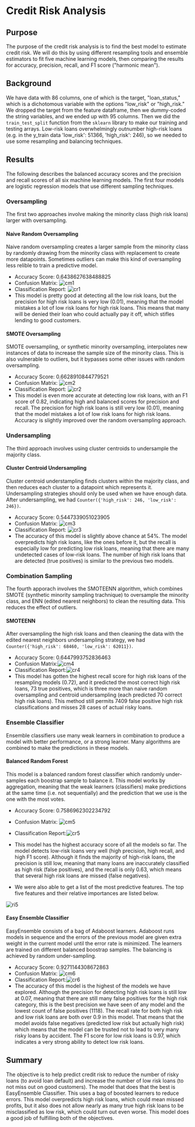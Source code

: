 # Credit Risk Analysis

## Purpose
The purpose of the credit risk analysis is to find the best model to estimate credit risk. We will do this by using different resampling tools and ensemble estimators to fit five machine learning models, then comparing the results for accuracy, precision, recall, and F1 score ("harmonic mean"). 

## Background 
We have data with 86 columns, one of which is the target, "loan_status," which is a dichotomous variable with the options "low_risk" or "high_risk." We dropped the target from the feature dataframe, then we dummy-coded the string variables, and we ended up with 95 columns. Then we did the `train_test_split` function from the `sklearn` library to make our training and testing arrays. Low-risk loans overwhelmingly outnumber high-risk loans (e.g. in the y_train data 'low_risk': 51366, 'high_risk': 246), so we needed to use some resampling and balancing techniques. 

## Results
The following describes the balanced accuracy scores and the precision and recall scores of all six machine learning models. The first four models are logistic regression models that use different sampling techniques. 

### Oversampling
The first two approaches involve making the minority class (high risk loans) larger with oversampling. 

#### Naive Random Oversampling
Naive random oversampling creates a larger sample from the minority class by randomly drawing from the minority class with replacement to create more datapoints. Sometimes outliers can make this kind of oversampling less relible to train a predictive model. 
* Accuracy Score: 0.6438627638488825
* Confusion Matrix: ![cm1](https://github.com/saramcel/Credit_Risk_Analysis/blob/f078092a8963de1f24822ee0c783292baf59612c/Resources/cm1.png)
* Classification Report: ![cr1](https://github.com/saramcel/Credit_Risk_Analysis/blob/f078092a8963de1f24822ee0c783292baf59612c/Resources/cr1.png)
* This model is pretty good at detecting all the low risk loans, but the precision for high risk loans is very low (0.01), meaning that the model mistakes a lot of low risk loans for high risk loans. This means that many will be denied their loan who could actually pay it off, which stifles lending to good customers. 

#### SMOTE Oversampling
SMOTE oversampling, or synthetic minority oversampling, interpolates new instances of data to increase the sample size of the minority class. This is also vulnerable to outliers, but it bypasses some other issues with random oversampling. 
* Accuracy Score: 0.6628910844779521
* Confusion Matrix: ![cm2](https://github.com/saramcel/Credit_Risk_Analysis/blob/f078092a8963de1f24822ee0c783292baf59612c/Resources/cm2.png)
* Classification Report: ![cr2](https://github.com/saramcel/Credit_Risk_Analysis/blob/f078092a8963de1f24822ee0c783292baf59612c/Resources/cr2.png)
* This model is even more accurate at detecting low risk loans, with an F1 score of 0.82, indicating high and balanced scores for precision and recall. The precision for high risk loans is still very low (0.01), meaning that the model mistakes a lot of low risk loans for high risk loans. Accuracy is slightly improved over the random oversampling approach.

### Undersampling
The third approach involves using cluster centroids to undersample the majority class. 

#### Cluster Centroid Undersampling
Cluster centroid understampling finds clusters within the majority class, and then reduces each cluster to a datapoint which represents it. Undersampling strategies should only be used when we have enough data. After undersampling, we had `Counter({'high_risk': 246, 'low_risk': 246})`. 
* Accuracy Score: 0.5447339051023905
* Confusion Matrix: ![cm3](https://github.com/saramcel/Credit_Risk_Analysis/blob/f078092a8963de1f24822ee0c783292baf59612c/Resources/cm3.png)
* Classification Report: ![cr3](https://github.com/saramcel/Credit_Risk_Analysis/blob/f078092a8963de1f24822ee0c783292baf59612c/Resources/cr3.png)
* The accuracy of this model is slightly above chance at 54%. The model overpredicts high risk loans, like the ones before it, but the recall is especially low for predicting low risk loans, meaning that there are many undetected cases of low-risk loans. The number of high risk loans that are detected (true positives) is similar to the previous two models.  

### Combination Sampling
The fourth apporach involves the SMOTEENN algorithm, which combines SMOTE (synthetic minority sampling trachnique) to oversample the minority class, and ENN (edited nearest neighbors) to clean the resulting data. This reduces the effect of outliers. 

#### SMOTEENN
After oversampling the high risk loans and then cleaning the data with the edited nearest neighbors undersampling strategy, we had `Counter({'high_risk': 68460, 'low_risk': 62011})`. 
* Accuracy Score: 0.6447993752836463
* Confusion Matrix:![cm4](https://github.com/saramcel/Credit_Risk_Analysis/blob/f078092a8963de1f24822ee0c783292baf59612c/Resources/cm4.png)
* Classification Report:![cr4](https://github.com/saramcel/Credit_Risk_Analysis/blob/f078092a8963de1f24822ee0c783292baf59612c/Resources/cr4.png)
* This model has gotten the highest recall score for high risk loans of the resampling models (0.72), and it predicted the most correct high risk loans, 73 true positives, which is three more than naive random oversampling and centroid undersampling (each predicted 70 correct high risk loans). This method still permits 7409 false positive high risk classifications and misses 28 cases of actual risky loans. 

### Ensemble Classifier
Ensemble classifiers use many weak learners in combination to produce a model with better performance, or a strong learner. Many algorithms are combined to make the predictions in these models. 

#### Balanced Random Forest
This model is a balanced random forest classifier which randomly under-samples each boostrap sample to balance it. This model works by aggregation, meaning that the weak learners (classifiers) make predictions at the same time (i.e. not sequentially) and the prediction that we use is the one with the most votes.
* Accuracy Score: 0.7586962302234792
* Confusion Matrix: ![cm5](https://github.com/saramcel/Credit_Risk_Analysis/blob/f078092a8963de1f24822ee0c783292baf59612c/Resources/cm5.png)
* Classification Report:![cr5](https://github.com/saramcel/Credit_Risk_Analysis/blob/f078092a8963de1f24822ee0c783292baf59612c/Resources/cr5.png)
* This model has the highest accuracy score of all the models so far. The model detects low-risk loans very well (high precision, high recall, and high F1 score). Although it finds the majority of high-risk loans, the precision is still low, meaning that many loans are inaccurately classified as high risk (false positives), and the recall is only 0.63, which means that several high risk loans are missed (false negatives). 

* We were also able to get a list of the most predictive features. The top five features and their relative importances are listed below.

![ri5](https://github.com/saramcel/Credit_Risk_Analysis/blob/f078092a8963de1f24822ee0c783292baf59612c/Resources/ri5.png)

#### Easy Ensemble Classifier
EasyEnsemble consists of a bag of Adaboost learners. Adaboost runs models in sequence and the errors of the previous model are given extra weight in the current model until the error rate is minimized. The learners are trained on different balanced boostrap samples. The balancing is achieved by random under-sampling. 
* Accuracy Score: 0.9271144308672863
* Confusion Matrix: ![cm6](https://github.com/saramcel/Credit_Risk_Analysis/blob/f078092a8963de1f24822ee0c783292baf59612c/Resources/cm6.png)
* Classification Report:![cr6](https://github.com/saramcel/Credit_Risk_Analysis/blob/f078092a8963de1f24822ee0c783292baf59612c/Resources/cr6.png)
* The accuracy of this model is the highest of the models we have explored. Although the precision for detecting high risk loans is still low at 0.07, meaning that there are still many false positives for the high risk category, this is the best precision we have seen of any model and the lowest count of false positives (1118). The recall rate for both high risk and low risk loans are both over 0.9 in this model. That means that the model avoids false negatives (predicted low risk but actually high risk) which means that the model can be trusted not to lead to very many risky loans by accident. The F1 score for low risk loans is 0.97, which indicates a very strong ability to detect low risk loans.

## Summary
The objective is to help predict credit risk to reduce the number of risky loans (to avoid loan default) and increase the number of low risk loans (to not miss out on good customers). The model that does that the best is EasyEnsemble Classifier. This uses a bag of boosted learners to reduce errors. This model overpredicts high risk loans, which could mean missed profits, but it also does not allow nearly as many true high risk loans to be misclassified as low risk, which could turn out even worse. This model does a good job of fulfilling both of the objectives. 
